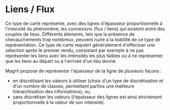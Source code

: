 # Liens / Flux

Ce type de carte représente, avec des lignes d'épaisseur proportionnelle à l'intensité du phénomène, les connexions
(flux / liens) qui existent entre des couples de lieux.
Différents éléments, tels que la présence de chevauchements trop nombreux, peuvent nuire à la lisibilité de ce type de
représentation.
Ce type de carte requiert généralement d'effectuer une sélection après le premier rendu, consistant par exemple à ne pas
représenter les liens avec les intensités les plus faibles ou à ne représenter que les liens au départ ou à l'arrivée
d'un lieu donné.

Magrit propose de représenter l'épaisseur de la ligne de plusieurs façons :

- en discrétisant les valeurs à utiliser (choix d'un type de discrétisation et d'un nombre de classes, permettant parfois une meilleure hiérarchisation des informations), ou,
- sans discrétiser les valeurs (l'épaisseur des lignes est ainsi strictement proportionnelle à la valeur de son intensité).

